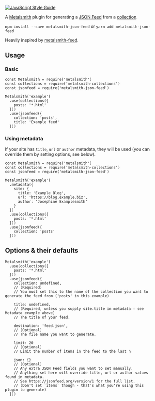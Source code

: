 [![JavaScript Style Guide](https://img.shields.io/badge/code_style-standard-brightgreen.svg)](https://standardjs.com)

A [Metalsmith](http://www.metalsmith.io/) plugin for generating a [JSON Feed](https://jsonfeed.org/) from a [collection](https://github.com/segmentio/metalsmith-collections).

`npm install --save metalsmith-json-feed`
or
`yarn add metalsmith-json-feed`

Heavily inspired by [metalsmith-feed](https://github.com/hurrymaplelad/metalsmith-feed).

## Usage

### Basic

```es6
const Metalsmith = require('metalsmith')
const collections = require('metalsmith-collections')
const jsonfeed = require('metalsmith-json-feed')

Metalsmith('example')
  .use(collections({
    posts: '*.html'
  }))
  .use(jsonfeed({
    collection: 'posts',
    title: 'Example feed'
  }))
```

### Using metadata

If your site has `title`, `url` or `author` metadata, they will be used (you can override them by setting options, see below).

```es6
const Metalsmith = require('metalsmith')
const collections = require('metalsmith-collections')
const jsonfeed = require('metalsmith-json-feed')

Metalsmith('example')
  .metadata({
    site: {
      title: 'Example Blog',
      url: 'https://blog.example.biz',
      author: 'Josephine Examplesmith'
    }
  })
  .use(collections({
    posts: '*.html'
  }))
  .use(jsonfeed({
    collection: 'posts'
  }))
```

## Options & their defaults

```es6
Metalsmith('example')
  .use(collections({
    posts: '*.html'
  }))
  .use(jsonfeed({
    collection: undefined,
    // (Required)
    // You must set this to the name of the collection you want to generate the feed from ('posts' in this example)

    title: undefined,
    // (Required, unless you supply site.title in metadata - see Metadata example above)
    // The title of your feed.

    destination: 'feed.json',
    // (Optional)
    // The file name you want to generate.

    limit: 20
    // (Optional)
    // Limit the number of items in the feed to the last n

    json: {}
    // (Optional)
    // Any extra JSON Feed fields you want to set manually.
    // Anything set here will override title, url or author values found in metadata.
    // See https://jsonfeed.org/version/1 for the full list.
    // (Don't set `items` though - that's what you're using this plugin to generate)
  }))
```
